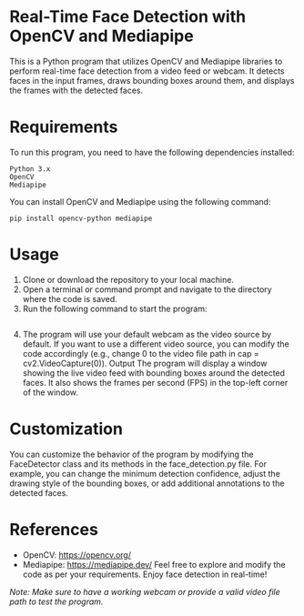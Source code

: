 # Real-Time Face Detection with OpenCV and Mediapipe
This is a Python program that utilizes OpenCV and Mediapipe libraries to perform real-time face detection from a video feed or webcam. It detects faces in the input frames, draws bounding boxes around them, and displays the frames with the detected faces.

# Requirements
To run this program, you need to have the following dependencies installed:
```
Python 3.x
OpenCV
Mediapipe
```
You can install OpenCV and Mediapipe using the following command:

```pip install opencv-python mediapipe```

# Usage
1. Clone or download the repository to your local machine.
2. Open a terminal or command prompt and navigate to the directory where the code is saved.
3. Run the following command to start the program:

```python face_detection.py
```
4. The program will use your default webcam as the video source by default. If you want to use a different video source, you can modify the code accordingly (e.g., change 0 to the video file path in cap = cv2.VideoCapture(0)).
Output
The program will display a window showing the live video feed with bounding boxes around the detected faces. It also shows the frames per second (FPS) in the top-left corner of the window.

# Customization
You can customize the behavior of the program by modifying the FaceDetector class and its methods in the face_detection.py file. For example, you can change the minimum detection confidence, adjust the drawing style of the bounding boxes, or add additional annotations to the detected faces.

# References
* OpenCV: https://opencv.org/
* Mediapipe: https://mediapipe.dev/
Feel free to explore and modify the code as per your requirements. Enjoy face detection in real-time!

_Note: Make sure to have a working webcam or provide a valid video file path to test the program._